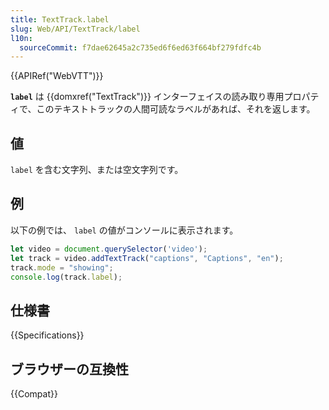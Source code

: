 ```yaml
---
title: TextTrack.label
slug: Web/API/TextTrack/label
l10n:
  sourceCommit: f7dae62645a2c735ed6f6ed63f664bf279fdfc4b
---
```


{{APIRef("WebVTT")}}

**`label`** は {{domxref("TextTrack")}} インターフェイスの読み取り専用プロパティで、このテキストトラックの人間可読なラベルがあれば、それを返します。

## 値

`label` を含む文字列、または空文字列です。

## 例

以下の例では、 `label` の値がコンソールに表示されます。

```js
let video = document.querySelector('video');
let track = video.addTextTrack("captions", "Captions", "en");
track.mode = "showing";
console.log(track.label);
```

## 仕様書

{{Specifications}}

## ブラウザーの互換性

{{Compat}}
